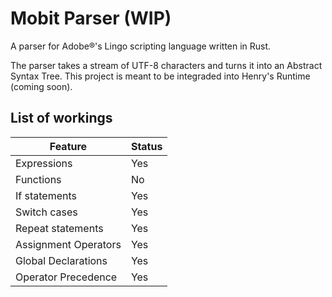 # Mobit Parser (WIP)

A parser for Adobe®'s Lingo scripting language written in Rust.

The parser takes a stream of UTF-8 characters and turns it into an Abstract Syntax Tree. This project is meant to be integraded into Henry's Runtime (coming soon).

## List of workings

| Feature | Status |
|---------|--------|
| Expressions | Yes |
| Functions | No |
| If statements | Yes |
| Switch cases| Yes |
| Repeat statements | Yes |
| Assignment Operators | Yes |
| Global Declarations | Yes |
| Operator Precedence | Yes |